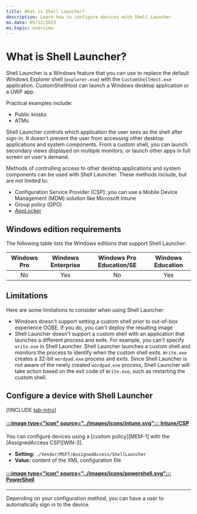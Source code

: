 ```yaml
---
title: What is Shell Launcher?
description: Learn how to configure devices with Shell Launcher.
ms.date: 05/12/2023
ms.topic: overview
---
```


# What is Shell Launcher?

Shell Launcher is a Windows feature that you can use to replace the default Windows Explorer shell (`explorer.exe`) with the `CustomShellHost.exe` application. CustomShellHost can launch a Windows desktop application or a UWP app.

Practical examples include:

- Public kiosks
- ATMs

Shell Launcher controls which application the user sees as the shell after sign-in. It doesn't prevent the user from accessing other desktop applications and system components. From a custom shell, you can launch secondary views displayed on multiple monitors, or launch other apps in full screen on user's demand.

Methods of controlling access to other desktop applications and system components can be used with Shell Launcher. These methods include, but are not limited to:

- Configuration Service Provider (CSP): you can use a Mobile Device Management (MDM) solution like Microsoft Intune
- Group policy (GPO)
- [AppLocker](/windows/security/threat-protection/windows-defender-application-control/applocker/applocker-overview)

## Windows edition requirements

The following table lists the Windows editions that support Shell Launcher:

|Windows Pro|Windows Enterprise|Windows Pro Education/SE|Windows Education|
|:---:|:---:|:---:|:---:|
|No|Yes|No|Yes|

## Limitations

Here are some limitations to consider when using Shell Launcher:

- Windows doesn't support setting a custom shell prior to out-of-box experience OOBE. If you do, you can't deploy the resulting image
- Shell Launcher doesn't support a custom shell with an application that launches a different process and exits. For example, you can't specify `write.exe` in Shell Launcher. Shell Launcher launches a custom shell and monitors the process to identify when the custom shell exits. `Write.exe` creates a 32-bit `wordpad.exe` process and exits. Since Shell Launcher is not aware of the newly created `wordpad.exe` process, Shell Launcher will take action based on the exit code of `Write.exe`, such as restarting the custom shell.

## Configure a device with Shell Launcher

[!INCLUDE [tab-intro](../../../includes/configure/tab-intro.md)]

#### [:::image type="icon" source="../images/icons/intune.svg"::: **Intune/CSP**](#tab/intune)

You can configure devices using a [custom policy][MEM-1] with the [AssignedAccess CSP][WIN-3].

- **Setting:** `./Vendor/MSFT/AssignedAccess/ShellLauncher`
- **Value:** content of the XML configuration file

#### [:::image type="icon" source="../images/icons/powershell.svg"::: **PowerShell**](#tab/ps)

---

Depending on your configuration method, you can have a user to automatically sign in to the device.

